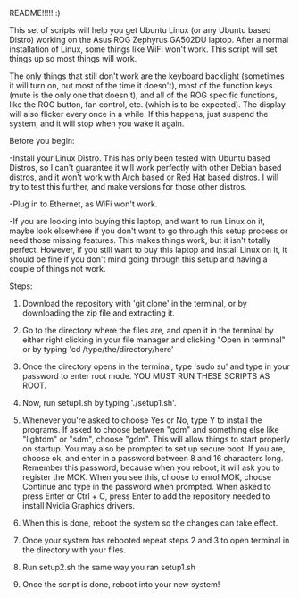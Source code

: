 README!!!!! :)

This set of scripts will help you get Ubuntu Linux (or any Ubuntu based Distro) working on the Asus ROG Zephyrus GA502DU laptop. After a normal installation of Linux, some things like WiFi won't work. This script will set things up so most things will work.

The only things that still don't work are the keyboard backlight (sometimes it will turn on, but most of the time it doesn't), most of the function keys (mute is the only one that doesn't), and all of the ROG specific functions, like the ROG button, fan control, etc. (which is to be expected). The display will also flicker every once in a while. If this happens, just suspend the system, and it will stop when you wake it again.


Before you begin:

-Install your Linux Distro. This has only been tested with Ubuntu based Distros, so I can't guarantee it will work perfectly with other Debian based distros, and it won't work with Arch based or Red Hat based distros. I will try to test this further, and make versions for those other distros.

-Plug in to Ethernet, as WiFi won't work.

-If you are looking into buying this laptop, and want to run Linux on it, maybe look elsewhere if you don't want to go through this setup process or need those missing features. This makes things work, but it isn't totally perfect. However, if you still want to buy this laptop and install Linux on it, it should be fine if you don't mind going through this setup and having a couple of things not work.


Steps:

1. Download the repository with 'git clone' in the terminal, or by downloading the zip file and extracting it.

2. Go to the directory where the files are, and open it in the terminal by either right clicking in your file manager and clicking "Open in terminal" or by typing 'cd /type/the/directory/here'

3. Once the directory opens in the terminal, type 'sudo su' and type in your password to enter root mode. YOU MUST RUN THESE SCRIPTS AS ROOT.

4. Now, run setup1.sh by typing './setup1.sh'. 

5. Whenever you're asked to choose Yes or No, type Y to install the programs. If asked to choose between "gdm" and something else like "lightdm" or "sdm", choose "gdm". This will allow things to start properly on startup. You may also be prompted to set up secure boot. If you are, choose ok, and enter in a password between 8 and 16 characters long. Remember this password, because when you reboot, it will ask you to register the MOK. When you see this, choose to enrol MOK, choose Continue and type in the password when prompted. When asked to press Enter or Ctrl + C, press Enter to add the repository needed to install Nvidia Graphics drivers.

6. When this is done, reboot the system so the changes can take effect.

7. Once your system has rebooted repeat steps 2 and 3 to open terminal in the directory with your files. 

8. Run setup2.sh the same way you ran setup1.sh

9. Once the script is done, reboot into your new system!
